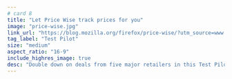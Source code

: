 ```yaml
---
# card 8
title: "Let Price Wise track prices for you"
image: "price-wise.jpg"
link_url: "https://blog.mozilla.org/firefox/price-wise/?utm_source=www.mozilla.org&utm_medium=referral&utm_campaign=homepage&utm_content=card"
tag_label: "Test Pilot"
size: "medium"
aspect_ratio: "16-9"
include_highres_image: true
desc: "Double down on deals from five major retailers in this Test Pilot feature for Firefox."
---
```

